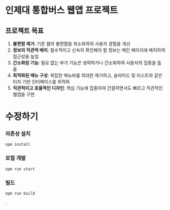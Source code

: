 # 인제대 통합버스 웹앱 프로젝트

## 프로젝트 목표
1. **불편함 제거**: 기존 웹의 불편함을 최소화하여 사용자 경험을 개선
2. **정보의 직관적 배치**: 필수적이고 신속히 확인해야 할 정보는 메인 페이지에 배치하여 접근성을 높임
3. **간소화된 기능**: 필요 없는 부가 기능은 생략하거나 간소화하여 사용자의 집중을 돕움
4. **최적화된 메뉴 구성**: 복잡한 메뉴바를 최대한 제거하고, 슬라이드 및 리스트와 같은 터치 기반 인터페이스를 최적화
5. **직관적이고 효율적인 디자인**: 핵심 기능에 집중하여 간결하면서도 빠르고 직관적인 웹앱을 구현

# 수정하기
### 의존성 설치

```
npm install
```

### 로컬 개발

```
npm run start
```

### 빌드

```
npm run build
```
.